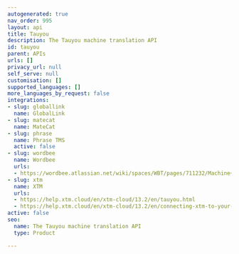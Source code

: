 ```yaml
---
autogenerated: true
nav_order: 995
layout: api
title: Tauyou
description: The Tauyou machine translation API
id: tauyou
parent: APIs
urls: []
privacy_url: null
self_serve: null
customisation: []
supported_languages: []
more_languages_by_request: false
integrations:
- slug: globallink
  name: GlobalLink
- slug: matecat
  name: MateCat
- slug: phrase
  name: Phrase TMS
  active: false
- slug: wordbee
  name: Wordbee
  urls:
  - https://wordbee.atlassian.net/wiki/spaces/WBT/pages/711232/Machine+Translation+Settings
- slug: xtm
  name: XTM
  urls:
  - https://help.xtm.cloud/en/xtm-cloud/13.2/en/tauyou.html
  - https://help.xtm.cloud/en/xtm-cloud/13.2/en/connecting-xtm-to-your-tauyou-mt-engine.html
active: false
seo:
  name: The Tauyou machine translation API
  type: Product

---
```


